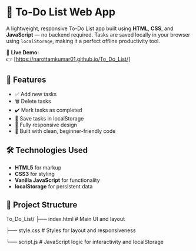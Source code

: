# 📝 To-Do List Web App

A lightweight, responsive To-Do List app built using **HTML**, **CSS**, and **JavaScript** — no backend required. Tasks are saved locally in your browser using `localStorage`, making it a perfect offline productivity tool.

🔗 **Live Demo:**  
👉 [https://narottamkumar01.github.io/To_Do_List/]

## 🚀 Features

- ✅ Add new tasks
- 🗑️ Delete tasks
- ✔️ Mark tasks as completed
- 💾 Save tasks in localStorage
- 📱 Fully responsive design
- 🧠 Built with clean, beginner-friendly code

## 🛠️ Technologies Used

- **HTML5** for markup  
- **CSS3** for styling  
- **Vanilla JavaScript** for functionality  
- **localStorage** for persistent data

## 📁 Project Structure

To_Do_List/
├── index.html # Main UI and layout

├── style.css # Styles for layout and responsiveness

└── script.js # JavaScript logic for interactivity and localStorage
